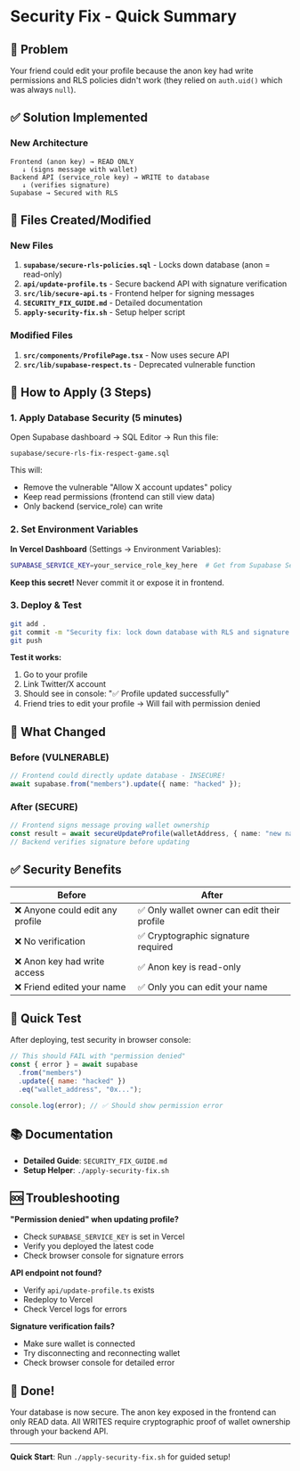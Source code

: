 # Security Fix - Quick Summary

## 🚨 Problem

Your friend could edit your profile because the anon key had write permissions and RLS policies didn't work (they relied on `auth.uid()` which was always `null`).

## ✅ Solution Implemented

### New Architecture

```
Frontend (anon key) → READ ONLY
   ↓ (signs message with wallet)
Backend API (service_role key) → WRITE to database
   ↓ (verifies signature)
Supabase → Secured with RLS
```

## 📁 Files Created/Modified

### New Files

1. **`supabase/secure-rls-policies.sql`** - Locks down database (anon = read-only)
2. **`api/update-profile.ts`** - Secure backend API with signature verification
3. **`src/lib/secure-api.ts`** - Frontend helper for signing messages
4. **`SECURITY_FIX_GUIDE.md`** - Detailed documentation
5. **`apply-security-fix.sh`** - Setup helper script

### Modified Files

1. **`src/components/ProfilePage.tsx`** - Now uses secure API
2. **`src/lib/supabase-respect.ts`** - Deprecated vulnerable function

## 🚀 How to Apply (3 Steps)

### 1. Apply Database Security (5 minutes)

Open Supabase dashboard → SQL Editor → Run this file:

```
supabase/secure-rls-fix-respect-game.sql
```

This will:

- Remove the vulnerable "Allow X account updates" policy
- Keep read permissions (frontend can still view data)
- Only backend (service_role) can write

### 2. Set Environment Variables

**In Vercel Dashboard** (Settings → Environment Variables):

```bash
SUPABASE_SERVICE_KEY=your_service_role_key_here  # Get from Supabase Settings → API
```

**Keep this secret!** Never commit it or expose it in frontend.

### 3. Deploy & Test

```bash
git add .
git commit -m "Security fix: lock down database with RLS and signature verification"
git push
```

**Test it works:**

1. Go to your profile
2. Link Twitter/X account
3. Should see in console: "✅ Profile updated successfully"
4. Friend tries to edit your profile → Will fail with permission denied

## 🔐 What Changed

### Before (VULNERABLE)

```typescript
// Frontend could directly update database - INSECURE!
await supabase.from("members").update({ name: "hacked" });
```

### After (SECURE)

```typescript
// Frontend signs message proving wallet ownership
const result = await secureUpdateProfile(walletAddress, { name: "new name" });
// Backend verifies signature before updating
```

## ✅ Security Benefits

| Before                           | After                                       |
| -------------------------------- | ------------------------------------------- |
| ❌ Anyone could edit any profile | ✅ Only wallet owner can edit their profile |
| ❌ No verification               | ✅ Cryptographic signature required         |
| ❌ Anon key had write access     | ✅ Anon key is read-only                    |
| ❌ Friend edited your name       | ✅ Only you can edit your name              |

## 🧪 Quick Test

After deploying, test security in browser console:

```javascript
// This should FAIL with "permission denied"
const { error } = await supabase
  .from("members")
  .update({ name: "hacked" })
  .eq("wallet_address", "0x...");

console.log(error); // ✅ Should show permission error
```

## 📚 Documentation

- **Detailed Guide**: `SECURITY_FIX_GUIDE.md`
- **Setup Helper**: `./apply-security-fix.sh`

## 🆘 Troubleshooting

**"Permission denied" when updating profile?**

- Check `SUPABASE_SERVICE_KEY` is set in Vercel
- Verify you deployed the latest code
- Check browser console for signature errors

**API endpoint not found?**

- Verify `api/update-profile.ts` exists
- Redeploy to Vercel
- Check Vercel logs for errors

**Signature verification fails?**

- Make sure wallet is connected
- Try disconnecting and reconnecting wallet
- Check browser console for detailed error

## 🎉 Done!

Your database is now secure. The anon key exposed in the frontend can only READ data. All WRITES require cryptographic proof of wallet ownership through your backend API.

---

**Quick Start**: Run `./apply-security-fix.sh` for guided setup!
